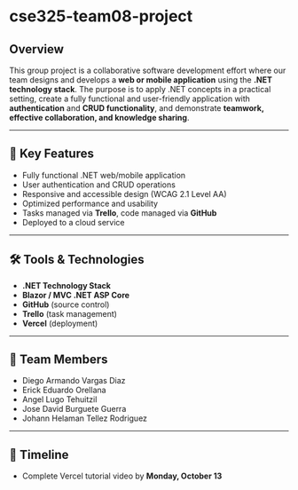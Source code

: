 # cse325-team08-project

## Overview
This group project is a collaborative software development effort where our team designs and develops a **web or mobile application** using the **.NET technology stack**. The purpose is to apply .NET concepts in a practical setting, create a fully functional and user-friendly application with **authentication** and **CRUD functionality**, and demonstrate **teamwork, effective collaboration, and knowledge sharing**.

---

## 📌 Key Features
- Fully functional .NET web/mobile application  
- User authentication and CRUD operations  
- Responsive and accessible design (WCAG 2.1 Level AA)  
- Optimized performance and usability  
- Tasks managed via **Trello**, code managed via **GitHub**  
- Deployed to a cloud service  

---

## 🛠 Tools & Technologies
- **.NET Technology Stack**  
- **Blazor / MVC .NET ASP Core**  
- **GitHub** (source control)  
- **Trello** (task management)  
- **Vercel** (deployment)  

---

## 👥 Team Members
- Diego Armando Vargas Diaz  
- Erick Eduardo Orellana  
- Angel Lugo Tehuitzil  
- Jose David Burguete Guerra  
- Johann Helaman Tellez Rodriguez  

---

## 📅 Timeline
- Complete Vercel tutorial video by **Monday, October 13**  